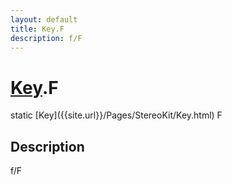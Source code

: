 ```yaml
---
layout: default
title: Key.F
description: f/F
---
```

# [Key]({{site.url}}/Pages/StereoKit/Key.html).F

<div class='signature' markdown='1'>
static [Key]({{site.url}}/Pages/StereoKit/Key.html) F
</div>

## Description
f/F

